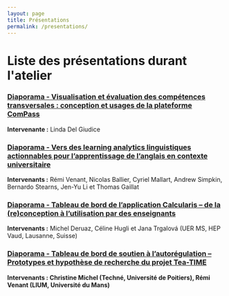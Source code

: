 ```yaml
---
layout: page
title: Présentations 
permalink: /presentations/
---
```

# Liste des présentations durant l'atelier
### [Diaporama - Visualisation et évaluation des compétences transversales : conception et usages de la plateforme ComPass](https://padlad.github.io/EIAH2025/_pages/ComPass_EIAH_2025_VFinale.pdf)

**Intervenante :** Linda Del Giudice

### [Diaporama - Vers des learning analytics linguistiques actionnables pour l’apprentissage de l’anglais en contexte universitaire](https://padlad.github.io/EIAH2025/_pages/presentation_EIAH-WS2025_A4LL.pdf)

**Intervenants :** Rémi Venant, Nicolas Ballier, Cyriel Mallart, Andrew Simpkin, Bernardo Stearns, Jen-Yu Li et Thomas Gaillat

### [Diaporama - Tableau de bord de l’application Calcularis – de la (re)conception à l’utilisation par des enseignants](https://padlad.github.io/EIAH2025/_pages/2025_CEH-JAT-MID_v2.pdf)
**Intervenants :** Michel Deruaz, Céline Hugli et Jana Trgalová (UER MS, HEP Vaud, Lausanne, Suisse)

### [Diaporama - Tableau de bord de soutien à l’autorégulation – Prototypes et hypothèse de recherche du projet Tea-TIME](https://padlad.github.io/EIAH2025/_pages/WorkshopEIAH-OK.pdf)

**Intervenants : Christine Michel (Techné, Université de Poitiers), Rémi Venant (LIUM, Université du Mans)**
 


